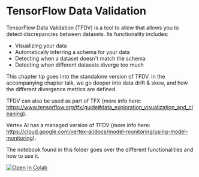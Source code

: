 # TensorFlow Data Validation
TensorFlow Data Validation (TFDV) is a tool to allow that allows you to
detect discrepancies between datasets. Its functionality includes:
* Visualizing your data
* Automatically inferring a schema for your data
* Detecting when a dataset doesn't match the schema
* Detecting when different datasets diverge too much

This chapter tip goes into the standalone version of TFDV.
In the accompanying chapter talk, we go deeper into
data drift & skew, and how the different divergence metrics are defined.

TFDV can also be used as part of TFX (more info here: https://www.tensorflow.org/tfx/guide#data_exploration_visualization_and_cleaning).

Vertex AI has a managed version of TFDV (more info here: https://cloud.google.com/vertex-ai/docs/model-monitoring/using-model-monitoring).

The notebook found in this folder goes over the different functionalities and how to use it.

[![Open In Colab](https://colab.research.google.com/assets/colab-badge.svg)](https://colab.research.google.com/github/ml6team/quick-tips/blob/main/structured_data/2021_06_30_tensorflow_data_validation/tfdv_functionality_showcase.ipynb)